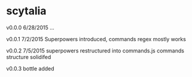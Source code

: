 # scytalia

v0.0.0
6/28/2015
...

v0.0.1
7/2/2015
Superpowers introduced,
commands regex mostly works

v0.0.2
7/5/2015
superpowers restructured into commands.js
commands structure solidifed

v0.0.3
bottle added